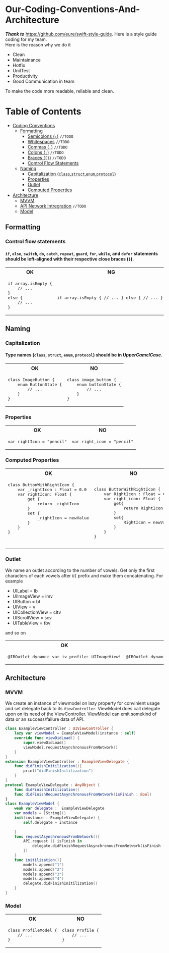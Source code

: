 # Our-Coding-Conventions-And-Architecture
***Thank to*** https://github.com/eure/swift-style-guide. Here is a style guide coding for my team.  
Here is the reason why we do it
- Clean
- Maintainance
- Hotfix
- UnitTest
- Productivity
- Good Communication in team

To make the code more readable, reliable and clean. 
# Table of Contents
- [Coding Conventions](#coding-conventions)
    - [Formatting](#formatting)
        - [Semicolons (`;`)](#semicolons) `//TODO`
        - [Whitespaces](#whitespaces) `//TODO`
        - [Commas (`,`)](#commas) `//TODO`
        - [Colons (`:`)](#colons) `//TODO`
        - [Braces (`{}`)](#braces) `//TODO`
        - [Control Flow Statements](#control-flow-statements)
    - [Naming](#naming)
        - [Capitalization (`class`,`struct`,`enum`,`protocol`)](#capitalization)
        - [Properties](#properties)
        - [Outlet](#outlet)
        - [Computed Properties](#computed-properties)
- [Architecture](#architecture)
    - [MVVM](#mvvm)
    - [API Network Intregration](#apinetworkintregration) `//TODO`
    - [Model](#model)
## Formatting
### Control flow statements
#### `if`, `else`, `switch`, `do`, `catch`, `repeat`, `guard`, `for`, `while`, and `defer` statements should be left-aligned with their respective close braces (`}`).
<table>
<tr><th>OK</th><th>NG</th></tr>
<tr>
<td><pre lang=swift>
if array.isEmpty {
    // ...
}
else {
    // ...
}
</pre></td>
<td><pre lang=swift>

if array.isEmpty {
    // ...
} else {
    // ...
}
</pre></td>
</tr>
</table> 

## Naming 
### Capitalization
#### Type names (`class`, `struct`, `enum`, `protocol`) should be in *UpperCamelCase*. 
<table>
<tr><th>OK</th><th>NO</th></tr>
<tr>
<td><pre lang=swift>
class ImageButton {
    enum ButtonState {
        // ...
    }
}
</pre></td>
<td><pre lang=swift>
class image_button {
    enum buttonState {
        // ...
    }
}
</pre></td>
</tr>
</table>

### Properties
<table>
<tr><th>OK</th><th>NO</th></tr>
<tr>
<td><pre lang=swift>
var rightIcon = "pencil"
</pre></td>
<td><pre lang=swift>
var right_icon = "pencil"
</pre></td>
</tr>
</table>


### Computed Properties
<table>
<tr><th>OK</th><th>NO</th></tr>
<tr>
<td><pre lang=swift>
class ButtonWithRightIcon { 
    var _rightIcon : Float = 0.0
    var rightIcon: Float {
        get {
            return _rightIcon
        }
        set {
            _rightIcon = newValue
        }
    }
}

</pre></td>
<td><pre lang=swift>
class ButtonWithRightIcon {  
    var RightIcon : Float = 0.0
    var right_icon: Float {
        get{
            return RightIcon
        }
        set{
            RightIcon = newValue
        }
    }
}
</pre></td>
</tr>
</table>

### Outlet
We name an outlet according to the number of vowels. Get only the first characters of each vowels after `UI` prefix and make them concatenating. For example  
- UILabel = lb
- UIImageView = imv
- UIButton = bt
- UIView = v
- UICollectionView = cltv
- UIScrollView = scv  
- UITableView = tbv

and so on
<table>
<tr><th>OK</th><th>NO</th></tr>
<tr>
<td><pre lang=swift>
@IBOutlet dynamic var iv_profile: UIImageView!
</pre></td>
<td><pre lang=swift>
@IBOutlet dynamic var profileImageZView: UIImageView!
</pre></td>
</tr>
</table>  
  
## Architecture
### MVVM
We create an instance of viewmodel on lazy property for convinient usage and set delegate back to its `ViewController`. ViewModel does call delegate upon on its need of the ViewController. ViewModel can emit somekind of data or an success/failure data of API.
```swift
class ExampleViewController : UIViewController {
    lazy var viewModel = ExampleViewModel(instance : self)
    override func viewDidLoad() {
        super.viewDidLoad()
        viewModel.requestAsynchronousFromNetwork()
    }
}
extension ExampleViewController : ExampleViewDelegate {
    func didFinishInitilization(){
        print("didFinishInitilization")
    }
}
protocol ExampleViewDelegate : AnyObject {
    func didFinishInitilization()
    func didFinishRequestAsynchronousFromNetwork(isFinish : Bool)
}
class ExampleViewModel {
    weak var delegate :  ExampleViewDelegate
    var models = [String]()
    init(instance : ExampleViewDelegate) {
        self.delegate = instance
        
    }
    func requestAsynchronousFromNetwork(){
        API.request ({ isFinish in 
            delegate.didFinishRequestAsynchronousFromNetwork(isFinish : isFinish)
        })
    }
    func initilization(){
        models.append("1")
        models.append("2")
        models.append("3")
        models.append("4")
        delegate.didFinishInitilization()
    }
} 
```

### Model
<table>
<tr><th>OK</th><th>NO</th></tr>
<tr>
<td><pre lang=swift>
class ProfileModel {
    // ...
}
</pre></td>
<td><pre lang=swift>
class Profile {
    // ...
}
</pre></td>
</tr>
</table>